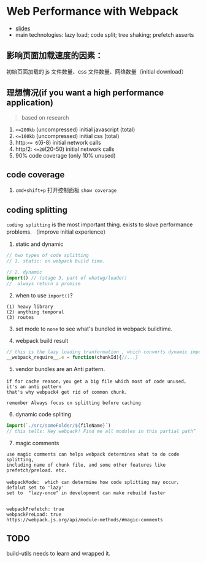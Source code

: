 # Web Performance with Webpack

- [slides](https://docs.google.com/presentation/d/1FW3GT9Ww1S6SEGu8HAO5eRZUFggfVuFE2ievNCDWVDo/edit#slide=id.g376e8d6b61_0_4)
- main technologies: lazy load; code split; tree shaking; prefetch asserts

## 影响页面加载速度的因素：

初始页面加载的 js 文件数量、css 文件数量、网络数量（initial download）

## 理想情况(if you want a high performance application)

> based on research

1. `<=200kb` (uncompressed) initial javascript (total)
2. `<=100kb` (uncompressed) initial css (total)
3. http:`<= 6`(6-8) initial network calls
4. http/2: `<=20`(20-50) initial network calls
5. 90% code coverage (only 10% unused)

## code coverage

1. `cmd+shift+p` 打开控制面板 `show coverage`


## coding splitting

`coding splitting` is the most important thing. exists to slove performance problems. （improve initial experience）

1. static and dynamic

```js
// two types of code splitting
// 1. static: on webpack build time.

// 2. dynamic
import() // (stage 3, part of whatwg/loader)
//  always return a promise
```

2. when to use `import()`?

```
(1) heavy library
(2) anything temporal
(3) routes
```

3. set mode to `none` to see what's bundled in webpack buildtime.

4. webpack build result

```js
// this is the lazy loading tranformation , which converts dynamic import code into __webpack_require__.e
__webpack_require__.e = function(chunkId){//...}

```

5. vendor bundles are an Anti pattern.
```
if for cache reason，you get a big file which most of code unused， it's an anti pattern
that's why webpack4 get rid of common chunk.

remember Always focus on splitting before caching
```

6. dynamic code spliting

```js
import(`./src/someFolder/${fileName}`)
// this tells: Hey webpack! Find me all modules in this partial path”

```

7. magic comments
```
use magic comments can helps webpack determines what to do code splitting, 
including name of chunk file, and some other features like prefetch/preload. etc.

webpackMode:  which can determine how code splitting may occur， defalut set to 'lazy'
set to  "lazy-once" in development can make rebuild faster


webpackPrefetch: true
webpackPreLoad: true
https://webpack.js.org/api/module-methods/#magic-comments
```


## TODO

build-utils needs to learn and wrapped it.